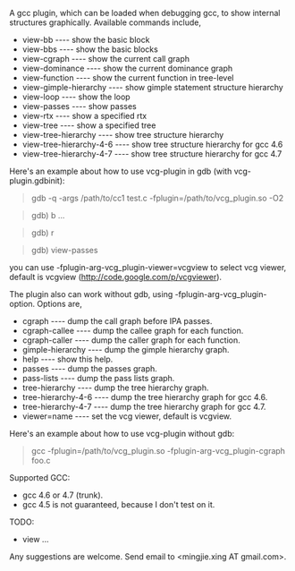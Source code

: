 A gcc plugin, which can be loaded when debugging gcc, to show internal structures graphically. Available commands include,

  * view-bb ---- show the basic block
  * view-bbs ---- show the basic blocks
  * view-cgraph ---- show the current call graph
  * view-dominance ---- show the current dominance graph
  * view-function ---- show the current function in tree-level
  * view-gimple-hierarchy ---- show gimple statement structure hierarchy
  * view-loop ---- show the loop
  * view-passes ---- show passes
  * view-rtx ---- show a specified rtx
  * view-tree ---- show a specified tree
  * view-tree-hierarchy ---- show tree structure hierarchy
  * view-tree-hierarchy-4-6 ---- show tree structure hierarchy for gcc 4.6
  * view-tree-hierarchy-4-7 ---- show tree structure hierarchy for gcc 4.7

Here's an example about how to use vcg-plugin in gdb (with vcg-plugin.gdbinit):

> gdb -q -args /path/to/cc1 test.c -fplugin=/path/to/vcg\_plugin.so -O2

> gdb) b ...

> gdb) r

> gdb) view-passes

you can use -fplugin-arg-vcg\_plugin-viewer=vcgview to select vcg viewer, default is vcgview (http://code.google.com/p/vcgviewer).

The plugin also can work without gdb, using -fplugin-arg-vcg\_plugin-option. Options are,

  * cgraph ---- dump the call graph before IPA passes.
  * cgraph-callee ---- dump the callee graph for each function.
  * cgraph-caller ---- dump the caller graph for each function.
  * gimple-hierarchy ---- dump the gimple hierarchy graph.
  * help ---- show this help.
  * passes ---- dump the passes graph.
  * pass-lists ---- dump the pass lists graph.
  * tree-hierarchy ---- dump the tree hierarchy graph.
  * tree-hierarchy-4-6 ---- dump the tree hierarchy graph for gcc 4.6.
  * tree-hierarchy-4-7 ---- dump the tree hierarchy graph for gcc 4.7.
  * viewer=name ---- set the vcg viewer, default is vcgview.

Here's an example about how to use vcg-plugin without gdb:

> gcc -fplugin=/path/to/vcg\_plugin.so -fplugin-arg-vcg\_plugin-cgraph foo.c

Supported GCC:

  * gcc 4.6 or 4.7 (trunk).
  * gcc 4.5 is not guaranteed, because I don't test on it.

TODO:

  * view ...

Any suggestions are welcome. Send email to <mingjie.xing AT gmail.com>.

